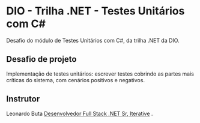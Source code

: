 # DIO - Trilha .NET - Testes Unitários com C#
Desafio do módulo de Testes Unitários com C#, da trilha .NET da DIO.

## Desafio de projeto
Implementação de testes unitários: escrever testes cobrindo as partes mais críticas do sistema, com cenários positivos e negativos.

## Instrutor
Leonardo Buta
[Desenvolvedor Full Stack .NET Sr, Iterative](https://www.linkedin.com/in/leonardo-buta/)
.